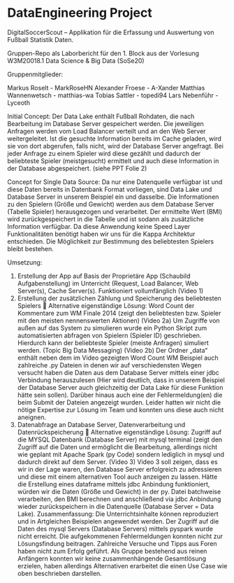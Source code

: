 # DataEngineering Project

DigitalSoccerScout – Applikation für die Erfassung und Auswertung von Fußball Statistik Daten.

Gruppen-Repo als Laborbericht für den 1. Block aus der Vorlesung W3M20018.1 Data Science & Big Data (SoSe20)

Gruppenmitglieder:

Markus Roselt - MarkRoseHN
Alexander Froese - A-Xander
Matthias Wannenwetsch - matthias-wa
Tobias Sattler - topedi94 
Lars Nebenführ - Lyceoth

Initial Concept:
Der Data Lake enthält Fußball Rohdaten, die nach Bearbeitung im Database Server gespeichert werden.
Die jeweiligen Anfragen werden vom Load Balancer verteilt und an den Web Server weitergeleitet. Ist die gesuchte Information bereits im Cache geladen, wird sie von dort abgerufen, falls nicht, wird der Database Server angefragt.
Bei jeder Anfrage zu einem Spieler wird diese gezählt und dadurch der beliebteste Spieler (meistgesucht) ermittelt und auch diese Information in der Database abgespeichert. 
(siehe PPT Folie 2)

Concept for Single Data Source:
Da nur eine Datenquelle verfügbar ist und diese Daten bereits in Datenbank Format vorliegen, sind Data Lake und Database Server in unserem Beispiel ein und dasselbe.
Die Informationen zu den Spielern (Größe und Gewicht) werden aus dem Database Server (Tabelle Spieler) herausgezogen und verarbeitet. Der ermittelte Wert (BMI) wird zurückgespeichert in die Tabelle und ist sodann als zusätzliche Information verfügbar.
Da diese Anwendung keine Speed Layer Funktionalitäten benötigt haben wir uns für die Kappa Architektur entschieden.
Die Möglichkeit zur Bestimmung des beliebtesten Spielers bleibt bestehen.

Umsetzung:
1.	Erstellung der App auf Basis der Proprietäre App (Schaubild Aufgabenstellung) im Unterricht (Request, Load Balancer, Web Server(s), Cache Server(s). 
Funktioniert vollumfänglich (Video 1)
2.	Erstellung der zusätzlichen Zählung und Speicherung des beliebtesten Spielers
	Alternative eigenständige Lösung: Word Count der Kommentare zum WM Finale 2014
(zeigt den beliebtesten bzw. Spieler mit den meisten nennenswerten Aktionen)
(Video 2a)
Um Zugriffe von außen auf das System zu simulieren wurde ein Python Skript zum automatisierten abfragen von Spielern (Spieler ID) geschrieben. Hierdurch kann der beliebteste Spieler (meiste Anfragen) simuliert werden. (Topic Big Data Messaging)
(Video 2b)
Der Ordner „data“ enthält neben dem im Video gezeigten Word Count WM Beispiel auch zahlreiche .py Dateien in denen wir auf verschiedensten Wegen versucht haben die Daten aus dem Database Server mittels einer jdbc Verbindung herauszulesen (Hier wird deutlich, dass in unserem Beispiel der Database Server auch gleichzeitig der Data Lake für diese Funktion hätte sein sollen). Darüber hinaus auch eine der Fehlermeldung(en) die beim Submit der Dateien angezeigt wurden. Leider hatten wir nicht die nötige Expertise zur Lösung im Team und konnten uns diese auch nicht aneignen.
3.	Datenabfrage an Database Server, Datenverarbeitung und Datenrückspeicherung
	Alternative eigenständige Lösung: Zugriff auf die MYSQL Datenbank (Database Server) mit mysql terminal
(zeigt den Zugriff auf die Daten und ermöglicht die Bearbeitung, allerdings nicht wie geplant mit Apache Spark (py Code) sondern lediglich in mysql und dadurch direkt auf dem Server.
(Video 3)
Video 3 soll zeigen, dass es wir in der Lage waren, den Database Server erfolgreich zu adressieren und diese mit einem alternativen Tool auch anzeigen zu lassen.
Hätte die Erstellung eines dataframe mittels jdbc Anbindung funktioniert, würden wir die Daten (Größe und Gewicht) in der py. Datei batchweise verarbeiten, den BMI berechnen und anschließend via jdbc Anbindung wieder zurückspeichern in die Datenquelle (Database Server = Data Lake).
Zusammenfassung:
Die Unterrichtsinhalte können reproduziert und in Artgleichen Beispielen angewendet werden. Der Zugriff auf die Daten des mysql Servers (Database Servers) mittels pyspark wurde nicht erreicht. Die aufgekommenen Fehlermeldungen konnten nicht zur Lösungsfindung beitragen. Zahlreiche Versuche und Tipps aus Foren haben nicht zum Erfolg geführt. Als Gruppe bestehend aus reinen Anfängern konnten wir keine zusammenhängende Gesamtlösung erzielen, haben allerdings Alternativen erarbeitet die einen Use Case wie oben beschrieben darstellen.
